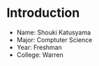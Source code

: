 # Introduction
* Name: Shouki Katusyama
* Major: Comptuter Science
* Year: Freshman
* College: Warren